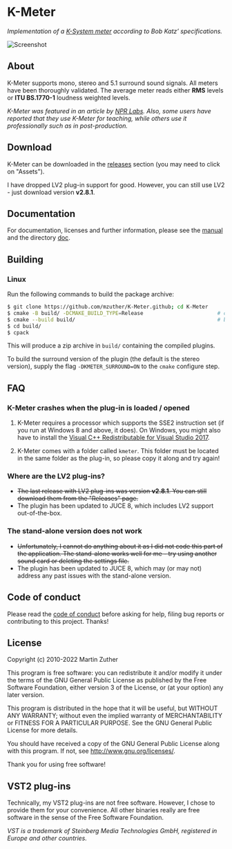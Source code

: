 # K-Meter

*Implementation of a [K-System meter] according to Bob Katz&rsquo;
specifications.*

![Screenshot](./doc/include/images/kmeter.png)

## About

K-Meter supports mono, stereo and 5.1 surround sound signals.  All
meters have been thoroughly validated.  The average meter reads either
**RMS** levels or **ITU BS.1770-1** loudness weighted levels.

*K-Meter was featured in an article by [NPR Labs].  Also, some users
have reported that they use K-Meter for teaching, while others use it
professionally such as in post-production.*

## Download

K-Meter can be downloaded in the [releases][] section (you may need to
click on "Assets").

I have dropped LV2 plug-in support for good.  However, you can still
use LV2 - just download version **v2.8.1**.

## Documentation

For documentation, licenses and further information, please see the
[manual][] and the directory [doc][].

## Building
### Linux
Run the following commands to build the package archive:
```bash
$ git clone https://github.com/mzuther/K-Meter.github; cd K-Meter
$ cmake -B build/ -DCMAKE_BUILD_TYPE=Release                        # configure
$ cmake --build build/                                              # build
$ cd build/
$ cpack
```
This will produce a zip archive in `build/` containing the compiled plugins.

To build the surround version of the plugin (the default is the stereo version), 
supply the flag `-DKMETER_SURROUND=ON` to the `cmake` configure step.

## FAQ

### K-Meter crashes when the plug-in is loaded / opened

1. K-Meter requires a processor which supports the SSE2 instruction
   set (if you run at Windows 8 and above, it does).  On Windows, you
   might also have to install the [Visual C++ Redistributable for
   Visual Studio 2017][VC++ Redist].

2. K-Meter comes with a folder called `kmeter`.  This folder must be
   located in the same folder as the plug-in, so please copy it along
   and try again!

### Where are the LV2 plug-ins?

- ~~The last release with LV2 plug-ins was version **v2.8.1**.  You can
  still download them from the "Releases" page.~~
- The plugin has been updated to JUCE 8, which includes LV2 support 
  out-of-the-box.

### The stand-alone version does not work

- ~~Unfortunately, I cannot do anything about it as I did not code this
  part of the application.  The stand-alone works well for me - try
  using another sound card or deleting the settings file.~~
- The plugin has been updated to JUCE 8, which may (or may not) address 
  any past issues with the stand-alone version.

## Code of conduct

Please read the [code of conduct][COC] before asking for help, filing
bug reports or contributing to this project.  Thanks!

## License

Copyright (c) 2010-2022 Martin Zuther

This program is free software: you can redistribute it and/or modify
it under the terms of the GNU General Public License as published by
the Free Software Foundation, either version 3 of the License, or
(at your option) any later version.

This program is distributed in the hope that it will be useful,
but WITHOUT ANY WARRANTY; without even the implied warranty of
MERCHANTABILITY or FITNESS FOR A PARTICULAR PURPOSE.  See the
GNU General Public License for more details.

You should have received a copy of the GNU General Public License
along with this program.  If not, see <http://www.gnu.org/licenses/>.

Thank you for using free software!

## VST2 plug-ins

Technically, my VST2 plug-ins are not free software.  However, I
chose to provide them for your convenience.  All other binaries really
are free software in the sense of the Free Software Foundation.

*VST is a trademark of Steinberg Media Technologies GmbH, registered
in Europe and other countries.*


[COC]:             https://github.com/mzuther/K-Meter/tree/master/CODE_OF_CONDUCT.markdown
[doc]:             https://github.com/mzuther/K-Meter/tree/master/doc/
[manual]:          https://github.com/mzuther/K-Meter/raw/master/doc/kmeter.pdf
[releases]:        https://github.com/mzuther/K-Meter/releases

[K-System meter]:  https://www.digido.com/portfolio-item/level-practices-part-2/
[NPR Labs]:        http://www.nprlabs.org/
[VC++ Redist]:     https://www.visualstudio.com/downloads/
